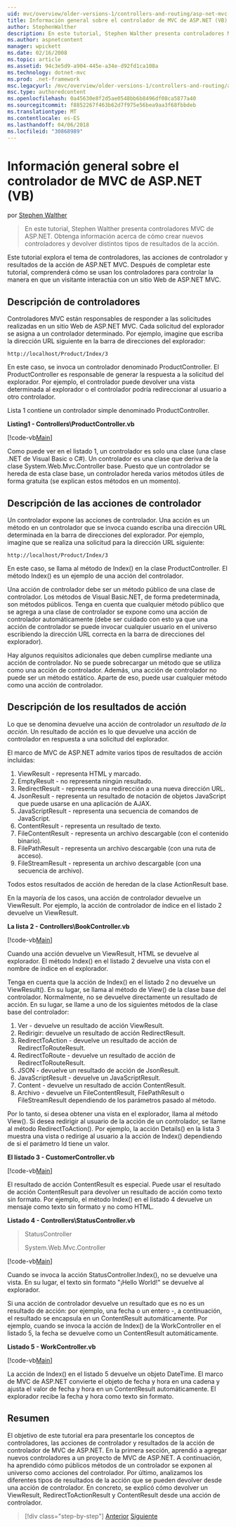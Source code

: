 ```yaml
---
uid: mvc/overview/older-versions-1/controllers-and-routing/asp-net-mvc-controller-overview-vb
title: Información general sobre el controlador de MVC de ASP.NET (VB) | Documentos de Microsoft
author: StephenWalther
description: En este tutorial, Stephen Walther presenta controladores MVC de ASP.NET. Obtenga información acerca de cómo crear nuevos controladores y devolver tipos diferentes de res acción...
ms.author: aspnetcontent
manager: wpickett
ms.date: 02/16/2008
ms.topic: article
ms.assetid: 94c3e5d9-a904-445e-a34e-d92fd1ca108a
ms.technology: dotnet-mvc
ms.prod: .net-framework
msc.legacyurl: /mvc/overview/older-versions-1/controllers-and-routing/asp-net-mvc-controller-overview-vb
msc.type: authoredcontent
ms.openlocfilehash: 0a45630e8f2d5ae0548bb6b8496df08ca5877a40
ms.sourcegitcommit: f8852267f463b62d7f975e56bea9aa3f68fbbdeb
ms.translationtype: MT
ms.contentlocale: es-ES
ms.lasthandoff: 04/06/2018
ms.locfileid: "30868989"
---
```

<a name="aspnet-mvc-controller-overview-vb"></a>Información general sobre el controlador de MVC de ASP.NET (VB)
====================
por [Stephen Walther](https://github.com/StephenWalther)

> En este tutorial, Stephen Walther presenta controladores MVC de ASP.NET. Obtenga información acerca de cómo crear nuevos controladores y devolver distintos tipos de resultados de la acción.


Este tutorial explora el tema de controladores, las acciones de controlador y resultados de la acción de ASP.NET MVC. Después de completar este tutorial, comprenderá cómo se usan los controladores para controlar la manera en que un visitante interactúa con un sitio Web de ASP.NET MVC.

## <a name="understanding-controllers"></a>Descripción de controladores

Controladores MVC están responsables de responder a las solicitudes realizadas en un sitio Web de ASP.NET MVC. Cada solicitud del explorador se asigna a un controlador determinado. Por ejemplo, imagine que escriba la dirección URL siguiente en la barra de direcciones del explorador:

`http://localhost/Product/Index/3`

En este caso, se invoca un controlador denominado ProductController. El ProductController es responsable de generar la respuesta a la solicitud del explorador. Por ejemplo, el controlador puede devolver una vista determinada al explorador o el controlador podría redireccionar al usuario a otro controlador.

Lista 1 contiene un controlador simple denominado ProductController.

**Listing1 - Controllers\ProductController.vb**

[!code-vb[Main](asp-net-mvc-controller-overview-vb/samples/sample1.vb)]

Como puede ver en el listado 1, un controlador es solo una clase (una clase .NET de Visual Basic o C#). Un controlador es una clase que deriva de la clase System.Web.Mvc.Controller base. Puesto que un controlador se hereda de esta clase base, un controlador hereda varios métodos útiles de forma gratuita (se explican estos métodos en un momento).

## <a name="understanding-controller-actions"></a>Descripción de las acciones de controlador

Un controlador expone las acciones de controlador. Una acción es un método en un controlador que se invoca cuando escriba una dirección URL determinada en la barra de direcciones del explorador. Por ejemplo, imagine que se realiza una solicitud para la dirección URL siguiente:

`http://localhost/Product/Index/3`

En este caso, se llama al método de Index() en la clase ProductController. El método Index() es un ejemplo de una acción del controlador.

Una acción de controlador debe ser un método público de una clase de controlador. Los métodos de Visual Basic.NET, de forma predeterminada, son métodos públicos. Tenga en cuenta que cualquier método público que se agrega a una clase de controlador se expone como una acción de controlador automáticamente (debe ser cuidado con esto ya que una acción de controlador se puede invocar cualquier usuario en el universo escribiendo la dirección URL correcta en la barra de direcciones del explorador).

Hay algunos requisitos adicionales que deben cumplirse mediante una acción de controlador. No se puede sobrecargar un método que se utiliza como una acción de controlador. Además, una acción de controlador no puede ser un método estático. Aparte de eso, puede usar cualquier método como una acción de controlador.

## <a name="understanding-action-results"></a>Descripción de los resultados de acción

Lo que se denomina devuelve una acción de controlador un *resultado de la acción*. Un resultado de acción es lo que devuelve una acción de controlador en respuesta a una solicitud del explorador.

El marco de MVC de ASP.NET admite varios tipos de resultados de acción incluidas:

1. ViewResult - representa HTML y marcado.
2. EmptyResult - no representa ningún resultado.
3. RedirectResult - representa una redirección a una nueva dirección URL.
4. JsonResult - representa un resultado de notación de objetos JavaScript que puede usarse en una aplicación de AJAX.
5. JavaScriptResult - representa una secuencia de comandos de JavaScript.
6. ContentResult - representa un resultado de texto.
7. FileContentResult - representa un archivo descargable (con el contenido binario).
8. FilePathResult - representa un archivo descargable (con una ruta de acceso).
9. FileStreamResult - representa un archivo descargable (con una secuencia de archivo).

Todos estos resultados de acción de heredan de la clase ActionResult base.

En la mayoría de los casos, una acción de controlador devuelve un ViewResult. Por ejemplo, la acción de controlador de índice en el listado 2 devuelve un ViewResult.

**La lista 2 - Controllers\BookController.vb**

[!code-vb[Main](asp-net-mvc-controller-overview-vb/samples/sample2.vb)]

Cuando una acción devuelve un ViewResult, HTML se devuelve al explorador. El método Index() en el listado 2 devuelve una vista con el nombre de índice en el explorador.

Tenga en cuenta que la acción de Index() en el listado 2 no devuelve un ViewResult(). En su lugar, se llama al método de View() de la clase base del controlador. Normalmente, no se devuelve directamente un resultado de acción. En su lugar, se llame a uno de los siguientes métodos de la clase base del controlador:

1. Ver - devuelve un resultado de acción ViewResult.
2. Redirigir: devuelve un resultado de acción RedirectResult.
3. RedirectToAction - devuelve un resultado de acción de RedirectToRouteResult.
4. RedirectToRoute - devuelve un resultado de acción de RedirectToRouteResult.
5. JSON - devuelve un resultado de acción de JsonResult.
6. JavaScriptResult - devuelve un JavaScriptResult.
7. Content - devuelve un resultado de acción ContentResult.
8. Archivo - devuelve un FileContentResult, FilePathResult o FileStreamResult dependiendo de los parámetros pasado al método.

Por lo tanto, si desea obtener una vista en el explorador, llama al método View(). Si desea redirigir al usuario de la acción de un controlador, se llame al método RedirectToAction(). Por ejemplo, la acción Details() en la lista 3 muestra una vista o redirige al usuario a la acción de Index() dependiendo de si el parámetro Id tiene un valor.

**El listado 3 - CustomerController.vb**

[!code-vb[Main](asp-net-mvc-controller-overview-vb/samples/sample3.vb)]

El resultado de acción ContentResult es especial. Puede usar el resultado de acción ContentResult para devolver un resultado de acción como texto sin formato. Por ejemplo, el método Index() en el listado 4 devuelve un mensaje como texto sin formato y no como HTML.

**Listado 4 - Controllers\StatusController.vb**

> StatusController
> 
> 
> System.Web.Mvc.Controller


[!code-vb[Main](asp-net-mvc-controller-overview-vb/samples/sample4.vb)]

Cuando se invoca la acción StatusController.Index(), no se devuelve una vista. En su lugar, el texto sin formato "¡Hello World!" se devuelve al explorador.

Si una acción de controlador devuelve un resultado que es no es un resultado de acción: por ejemplo, una fecha o un entero -, a continuación, el resultado se encapsula en un ContentResult automáticamente. Por ejemplo, cuando se invoca la acción de Index() de la WorkController en el listado 5, la fecha se devuelve como un ContentResult automáticamente.

**Listado 5 - WorkController.vb**

[!code-vb[Main](asp-net-mvc-controller-overview-vb/samples/sample5.vb)]

La acción de Index() en el listado 5 devuelve un objeto DateTime. El marco de MVC de ASP.NET convierte el objeto de fecha y hora en una cadena y ajusta el valor de fecha y hora en un ContentResult automáticamente. El explorador recibe la fecha y hora como texto sin formato.

## <a name="summary"></a>Resumen

El objetivo de este tutorial era para presentarle los conceptos de controladores, las acciones de controlador y resultados de la acción de controlador de MVC de ASP.NET. En la primera sección, aprendió a agregar nuevos controladores a un proyecto de MVC de ASP.NET. A continuación, ha aprendido cómo públicos métodos de un controlador se exponen al universo como acciones del controlador. Por último, analizamos los diferentes tipos de resultados de la acción que se pueden devolver desde una acción de controlador. En concreto, se explicó cómo devolver un ViewResult, RedirectToActionResult y ContentResult desde una acción de controlador.

> [!div class="step-by-step"]
> [Anterior](creating-a-custom-route-constraint-cs.md)
> [Siguiente](creating-custom-routes-vb.md)
